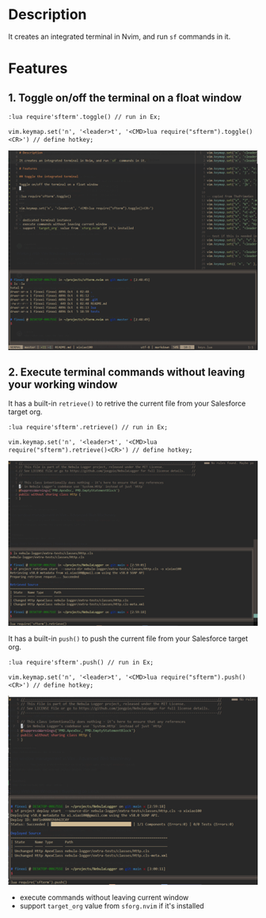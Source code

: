 # Description

It creates an integrated terminal in Nvim, and run `sf` commands in it.

# Features

## 1. Toggle on/off the terminal on a float window

```
:lua require'sfterm'.toggle() // run in Ex;
```
```
vim.keymap.set('n', '<leader>t', '<CMD>lua require("sfterm").toggle()<CR>') // define hotkey;
```

![pic1](./pics/1.png)

## 2. Execute terminal commands without leaving your working window

It has a built-in `retrieve()` to retrive the current file from your Salesforce target org.

```
:lua require'sfterm'.retrieve() // run in Ex;
```
```
vim.keymap.set('n', '<leader>t', '<CMD>lua require("sfterm").retrieve()<CR>') // define hotkey;
```

![pic2](./pics/2.png)

It has a built-in `push()` to push the current file from your Salesforce target org.

```
:lua require'sfterm'.push() // run in Ex;
```
```
vim.keymap.set('n', '<leader>t', '<CMD>lua require("sfterm").push()<CR>') // define hotkey;
```

![pic3](./pics/3.png)

- execute commands without leaving current window
- support `target_org` value from `sforg.nvim` if it's installed
